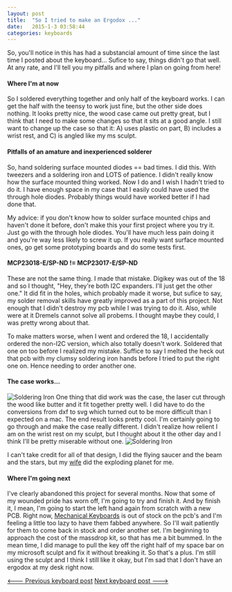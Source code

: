 ```yaml
---
layout: post
title:  "So I tried to make an Ergodox ..."
date:   2015-1-3 03:58:44
categories: keyboards
---
```


So, you'll notice in this has had a substancial amount of time since the last time I posted about the keyboard... Sufice to say, things didn't go that well. At any rate, and I'll tell you my pitfalls and where I plan on going from here!

#### Where I'm at now
So I soldered everything together and only half of the keyboard works. I can get the half with the teensy to work just fine, but the other side does nothing. It looks pretty nice, the wood case came out pretty great, but I think that I need to make some changes so that it sits at a good angle. I still want to change up the case so that it: A) uses plastic on part, B) includes a wrist rest, and C) is angled like my ms sculpt.

#### Pitfalls of an amature and inexperienced solderer
So, hand soldering surface mounted diodes == bad times. I did this. With tweezers and a soldering iron and LOTS of patience. I didn't really know how the surface mounted thing worked. Now I do and I wish I hadn't tried to do it. I have enough space in my case that I easily could have used the through hole diodes. Probably things would have worked better if I had done that. 

My advice: if you don't know how to solder surface mounted chips and haven't done it before, don't make this your first project where you try it. Just go with the through hole diodes.  You'll have much less pain doing it and you're way less likely to screw it up. If you really want surface mounted ones, go get some prototyping boards and do some tests first.

#### MCP23018-E/SP-ND != MCP23017-E/SP-ND
These are not the same thing. I made that mistake. Digikey was out of the 18 and so I thought, "Hey, they're both I2C expanders. I'll just get the other one." It did fit in the holes, which probably made it worse, but sufice to say, my solder removal skills have greatly improved as a part of this project. Not enough that I didn't destroy my pcb while I was trying to do it. Also, while were at it Dremels cannot solve all probems. I thought maybe they could, I was pretty wrong about that.

To make matters worse, when I went and ordered the 18, I accidentally ordered the non-I2C version, which also totally doesn't work. Soldered that one on too before I realized my mistake. Suffice to say I melted the heck out that pcb with my clumsy soldering iron hands before I tried to put the right one on. Hence needing to order another one.

#### The case works...
![Soldering Iron]({{site.baseurl}}/images/ergodox/ergodox-case.jpg) 
One thing that did work was the case, the laser cut through the wood like butter and it fit together pretty well. I did have to do the conversions from dxf to svg which turned out to be more difficult than I expected on a mac. The end result looks pretty cool. I'm certainly going to go through and make the case really different. I didn't realize how relient I am on the wrist rest on my sculpt, but I thought about it the other day and I think I'll be pretty miserable without one.
![Soldering Iron]({{site.baseurl}}/images/ergodox/laser-cutting.jpg) 

I can't take credit for all of that design, I did the flying saucer and the beam and the stars, but my [wife](http://courtneygives.github.io) did the exploding planet for me.

#### Where I'm going next
I've clearly abandoned this project for several months. Now that some of my wounded pride has worn off, I'm going to try and finish it. And by finish it, I mean, I'm going to start the left hand again from scratch with a new PCB. Right now, [Mechanical Keyboards](http://mechanicalkeyboards.com/shop/index.php?l=product_detail&p=537) is out of stock on the pcb's and I'm feeling a little too lazy to have them fabbed anywhere. So I'll wait patiently for them to come back in stock and order another set. I'm beginning to approach the cost of the massdrop kit, so that has me a bit bummed. In the mean time, I did manage to pull the key off the right half of my space bar on my microsoft sculpt and fix it without breaking it. So that's a plus. I'm still using the sculpt and I think I still like it okay, but I'm sad that I don't have an ergodox at my desk right now.

[<--- Previous keyboard post]({{site.baseurl}}/keyboards/2014/10/05/sourcing-the-ergodox/) [Next keyboard post --->]({{site.baseurl}}/keyboards/2015/06/29/ergodox-update/)